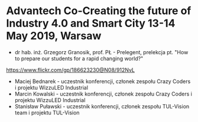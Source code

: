 # Advantech Co-Creating the future of Industry 4.0 and Smart City 13-14 May 2019, Warsaw

* dr hab. inż. Grzegorz Granosik, prof. PŁ -  Prelegent, prelekcja pt. "How to prepare our students for a rapid changing world?"

https://www.flickr.com/gp/186623230@N08/912NvL


* Maciej Bednarek - uczestnik konferencji, członek zespołu Crazy Coders i projektu WizzuLED Industrial
* Marcin Kowalski - uczestnik konferencji, członek zespołu Crazy Coders i projektu WizzuLED Industrial
* Stanisław Puławski - uczestnik konferencji, członek zespołu TUL-Vision team i projektu TUL-Vision
